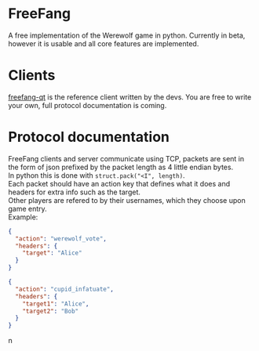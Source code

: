 # FreeFang
 A free implementation of the Werewolf game in python.
 Currently in beta, however it is usable and all core features are implemented.

# Clients

[freefang-qt](https://github.com/FreeFangGame/freefang-qt) is the reference client written by the devs.
You are free to write your own, full protocol documentation is coming.



# Protocol documentation
FreeFang clients and server communicate using TCP, packets are sent in the form of json prefixed by the packet length as 4 little endian bytes.  
In python this is done with `struct.pack("<I", length)`.  
Each packet should have an action key that defines what it does and headers for extra info such as the target.  
Other players are refered to by their usernames, which they choose upon game entry.  
Example:

```json
{
  "action": "werewolf_vote",
  "headers": {
    "target": "Alice"
  }
}
```
```json
{
  "action": "cupid_infatuate",
  "headers": {
    "target1": "Alice",
    "target2": "Bob"
  }
}
```
n 
